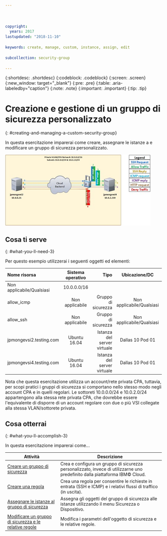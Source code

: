 ```yaml
---



copyright:
  years: 2017
lastupdated: "2018-11-10"

keywords: create, manage, custom, instance, assign, edit

subcollection: security-group

---
```


{:shortdesc: .shortdesc}
{:codeblock: .codeblock}
{:screen: .screen}
{:new_window: target="_blank"}
{:pre: .pre}
{:table: .aria-labeledby="caption"}
{:note: .note}
{:important: .important}
{:tip: .tip}

# Creazione e gestione di un gruppo di sicurezza personalizzato
{: #creating-and-managing-a-custom-security-group}

In questa esercitazione imparerai come creare, assegnare le istanze a e modificare un gruppo di sicurezza personalizzato.

![Gruppo di sicurezza personalizzato](./images/goal.jpg)

## Cosa ti serve
{: #what-you-ll-need-3}

Per questo esempio utilizzerai i seguenti oggetti ed elementi:

| Nome risorsa  | Sistema operativo | Tipo | Ubicazione/DC | IP/Sottorete |
|:------------- |:---------------:| -------------:| :---------------:| ---------------:|
| Non applicabile/Qualsiasi | 10.0.0.0/16 |
| allow_icmp | Non applicabile  | Gruppo di sicurezza | Non applicabile/Qualsiasi | 0.0.0.0/0 |
| allow_ssh | Non applicabile | Gruppo di sicurezza | Non applicabile/Qualsiasi | 0.0.0.0/0 |
|jpmongevsi2.testing.com | Ubuntu 16.04 | Istanza del server virtuale | Dallas 10 Pod 01 | 10.0.0.21 |
|jpmongevsi4.testing.com | Ubuntu 16.04 | Istanza del server virtuale |	Dallas 10 Pod 01	| 10.0.2.219 |


Nota che questa esercitazione utilizza un account/rete privata CPA, tuttavia, per scopi pratici i gruppi di sicurezza si comportano nello stesso modo negli account CPA e in quelli regolari. Le sottoreti 10.0.0.0/24 e 10.0.2.0/24 appartengono alla stessa rete privata CPA, che dovrebbe essere l'equivalente di disporre di un account regolare con due o più VSI collegate alla stessa VLAN/sottorete privata.


## Cosa otterrai
{: #what-you-ll-accomplish-3}

In questa esercitazione imparerai come...

Attività  | Descrizione
------------- | -------------
[Creare un gruppo di sicurezza](/docs/infrastructure/security-groups?topic=security-groups-creating-a-security-group) | Crea e configura un gruppo di sicurezza personalizzato, invece di utilizzarne uno predefinito dalla piattaforma IBM© Cloud.
[Creare una regola](/docs/infrastructure/security-groups?topic=security-groups-creating-a-new-rule) | Crea una regola per consentire le richieste in entrata (SSH e ICMP) e i relativi flussi di traffico (in uscita).
[Assegnare le istanze al gruppo di sicurezza](/docs/infrastructure/security-groups?topic=security-groups-assigning-instances-to-the-security-group) | Assegna gli oggetti del gruppo di sicurezza alle istanze utilizzando il menu Sicurezza o Dispositivo.
[Modificare un gruppo di sicurezza e le relative regole](/docs/infrastructure/security-groups?topic=security-groups-editing-a-security-group) | Modifica i parametri dell'oggetto di sicurezza e le relative regole.
